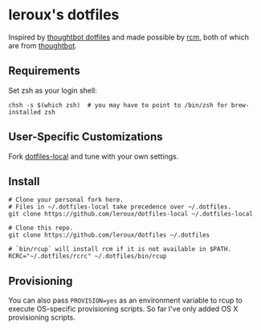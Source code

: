 leroux's dotfiles
=================
Inspired by [thoughtbot dotfiles](https://github.com/thoughtbot/dotfiles) and made possible by
[rcm](https://github.com/thoughtbot/rcm), both of which are from [thoughtbot](https://github.com/thoughtbot).


Requirements
------------
Set zsh as your login shell:
```
chsh -s $(which zsh)  # you may have to point to /bin/zsh for brew-installed zsh
```


User-Specific Customizations
----------------------------
Fork [dotfiles-local](https://github.com/leroux/dotfiles-local) and tune with your own settings.


Install
-------
```
# Clone your personal fork here.
# Files in ~/.dotfiles-local take precedence over ~/.dotfiles.
git clone https://github.com/leroux/dotfiles-local ~/.dotfiles-local

# Clone this repo.
git clone https://github.com/leroux/dotfiles ~/.dotfiles

# `bin/rcup` will install rcm if it is not available in $PATH.
RCRC="~/.dotfiles/rcrc" ~/.dotfiles/bin/rcup
```


Provisioning
------------
You can also pass `PROVISION=yes` as an environment variable to rcup to execute OS-specific provisioning scripts.
So far I've only added OS X provisioning scripts.
